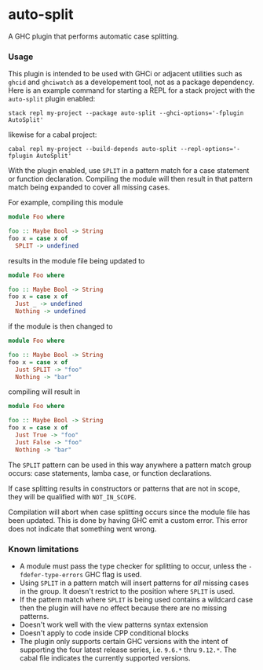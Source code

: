 # auto-split

A GHC plugin that performs automatic case splitting.

### Usage

This plugin is intended to be used with GHCi or adjacent utilities such as
`ghcid` and `ghciwatch` as a developement tool, not as a package dependency.
Here is an example command for starting a REPL for a stack project with the
`auto-split` plugin enabled:

```
stack repl my-project --package auto-split --ghci-options='-fplugin AutoSplit'
```

likewise for a cabal project:

```
cabal repl my-project --build-depends auto-split --repl-options='-fplugin AutoSplit'
```

With the plugin enabled, use `SPLIT` in a pattern match for a case statement or
function declaration. Compiling the module will then result in that pattern
match being expanded to cover all missing cases.

For example, compiling this module

```haskell
module Foo where

foo :: Maybe Bool -> String
foo x = case x of
  SPLIT -> undefined
```

results in the module file being updated to

```haskell
module Foo where

foo :: Maybe Bool -> String
foo x = case x of
  Just _ -> undefined
  Nothing -> undefined
```

if the module is then changed to

```haskell
module Foo where

foo :: Maybe Bool -> String
foo x = case x of
  Just SPLIT -> "foo"
  Nothing -> "bar"
```

compiling will result in

```haskell
module Foo where

foo :: Maybe Bool -> String
foo x = case x of
  Just True -> "foo"
  Just False -> "foo"
  Nothing -> "bar"
```

The `SPLIT` pattern can be used in this way anywhere a pattern match group
occurs: case statements, lamba case, or function declarations.

If case splitting results in constructors or patterns that are not in scope,
they will be qualified with `NOT_IN_SCOPE`.

Compilation will abort when case splitting occurs since the module file has
been updated. This is done by having GHC emit a custom error. This error does
not indicate that something went wrong.

### Known limitations

- A module must pass the type checker for splitting to occur, unless the
  `-fdefer-type-errors` GHC flag is used.
- Using `SPLIT` in a pattern match will insert patterns for _all_ missing cases
  in the group. It doesn't restrict to the position where `SPLIT` is used.
- If the pattern match where `SPLIT` is being used contains a wildcard case
  then the plugin will have no effect because there are no missing patterns.
- Doesn't work well with the view patterns syntax extension
- Doesn't apply to code inside CPP conditional blocks
- The plugin only supports certain GHC versions with the intent of supporting
  the four latest release series, i.e. `9.6.*` thru `9.12.*`. The cabal file
  indicates the currently supported versions.
